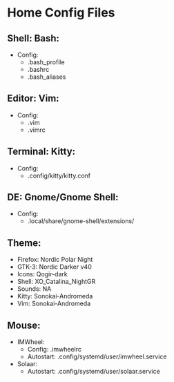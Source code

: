# Home Config Files
## Shell: Bash:
* Config:
	* .bash_profile
	* .bashrc
	* .bash_aliases

## Editor: Vim:
* Config:
	* .vim
	* .vimrc

## Terminal: Kitty:
* Config:
	* .config/kitty/kitty.conf

## DE: Gnome/Gnome Shell:
* Config:
	* .local/share/gnome-shell/extensions/

## Theme:
* Firefox: Nordic Polar Night
* GTK-3: Nordic Darker v40
* Icons: Qogir-dark
* Shell: XO_Catalina_NightGR
* Sounds: NA
* Kitty: Sonokai-Andromeda
* Vim: Sonokai-Andromeda

## Mouse:
* IMWheel:
	* Config: .imwheelrc
	* Autostart: .config/systemd/user/imwheel.service
* Solaar:
	* Autostart: .config/systemd/user/solaar.service
